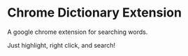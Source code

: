 # Chrome Dictionary Extension
A google chrome extension for searching words. 

Just highlight, right click, and search!
